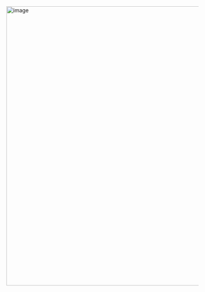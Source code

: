 <img width="753" height="733" alt="image" src="https://github.com/user-attachments/assets/850cc605-7cce-4bee-a7ba-a88e0a82445f" />
